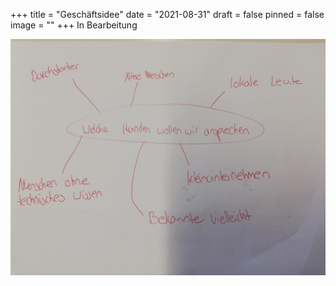 +++
title = "Geschäftsidee"
date = "2021-08-31"
draft = false
pinned = false
image = ""
+++
In Bearbeitung

![](microsoftteams-image-1-.png)